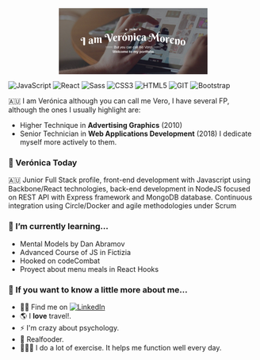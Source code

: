 <div style="text-align:center"><img src="./img/welcome.png" alt="background" style="width:70%; margin-left:auto; margin-right:auto; display: block; width:300px"/></div>

![JavaScript](https://img.shields.io/badge/-JavaScript-%23694640?logo=javascript&logoColor=white)
![React](https://img.shields.io/badge/-React-%23353b35?logo=react&logoColor=white)
![Sass](https://img.shields.io/badge/-Sass-%23f89d71?logo=sass&logoColor=white)
![CSS3](https://img.shields.io/badge/-CSS3-%23748074?logo=css3&logoColor=white)
![HTML5](https://img.shields.io/badge/-HTML5-%23f89d71?logo=html5&logoColor=white)
![GIT](https://img.shields.io/badge/-Git-%23694640?logo=git&logoColor=white)
![Bootstrap](https://img.shields.io/badge/-Bootstrap-%23748074?logo=bootstrap&logoColor=white)

🇦🇺 I am Verónica although you can call me Vero, I have several FP, although the ones I usually highlight are:
* Higher Technique in **Advertising Graphics** (2010)
* Senior Technician in **Web Applications Development** (2018)
I dedicate myself more actively to them.

### 💬 Verónica Today

🇦🇺 Junior Full Stack profile, front-end development with Javascript using Backbone/React technologies, back-end development in NodeJS focused on REST API with Express framework and MongoDB database. Continuous integration using Circle/Docker and agile methodologies under Scrum

### 🌱 I’m currently learning...
- Mental Models by Dan Abramov
- Advanced Course of JS in Fictizia
- Hooked on codeCombat
- Proyect about menu meals in React Hooks

### 🤔 If you want to know a little more about me...

- 👩‍💻 Find me on <a href="https://www.linkedin.com/in/vmorenoflores/" target="_blank"><img alt="LinkedIn" src="https://img.shields.io/badge/Linkedin-blue?logo=linkedin&logoColor=white"></a>
- 🌎 I **love** travel!.
- ⚡  I'm crazy about psychology.
- 🌱 Realfooder.
- 🤸🏾‍♀️ I do a lot of exercise. It helps me function well every day.